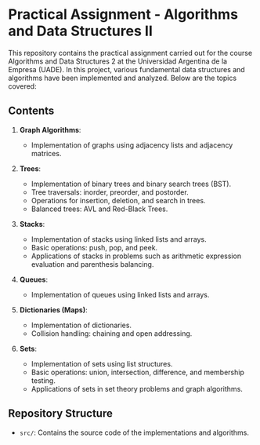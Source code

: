 # Practical Assignment - Algorithms and Data Structures II

This repository contains the practical assignment carried out for the course Algorithms and Data Structures 2 at the Universidad Argentina de la Empresa (UADE). In this project, various fundamental data structures and algorithms have been implemented and analyzed. Below are the topics covered:


## Contents

1. **Graph Algorithms**:
   - Implementation of graphs using adjacency lists and adjacency matrices.

2. **Trees**:
   - Implementation of binary trees and binary search trees (BST).
   - Tree traversals: inorder, preorder, and postorder.
   - Operations for insertion, deletion, and search in trees.
   - Balanced trees: AVL and Red-Black Trees.

3. **Stacks**:
   - Implementation of stacks using linked lists and arrays.
   - Basic operations: push, pop, and peek.
   - Applications of stacks in problems such as arithmetic expression evaluation and parenthesis balancing.

4. **Queues**:
   - Implementation of queues using linked lists and arrays.

5. **Dictionaries (Maps)**:
   - Implementation of dictionaries.
   - Collision handling: chaining and open addressing.

6. **Sets**:
   - Implementation of sets using list structures.
   - Basic operations: union, intersection, difference, and membership testing.
   - Applications of sets in set theory problems and graph algorithms.

## Repository Structure

- `src/`: Contains the source code of the implementations and algorithms.


